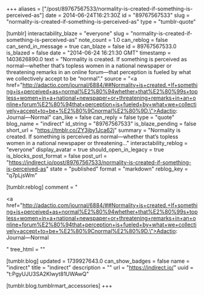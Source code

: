 +++
aliases = ["/post/89767567533/normality-is-created-if-something-is-perceived-as"]
date = 2014-06-24T16:21:30Z
id = "89767567533"
slug = "normality-is-created-if-something-is-perceived-as"
type = "tumblr-quote"

[tumblr]
interactability_blaze = "everyone"
slug = "normality-is-created-if-something-is-perceived-as"
note_count = 1.0
can_reblog = false
can_send_in_message = true
can_blaze = false
id = 89767567533.0
is_blazed = false
date = "2014-06-24 16:21:30 GMT"
timestamp = 1403626890.0
text = "Normality is created. If something is perceived as normal—whether that’s topless women in a national newspaper or threatening remarks in an online forum—that perception is fueled by what we collectively accept to be “normal”."
source = "<a href=\"http://adactio.com/journal/6884/##Normality+is+created.+If+something+is+perceived+as+normal%E2%80%94whether+that%E2%80%99s+topless+women+in+a+national+newspaper+or+threatening+remarks+in+an+online+forum%E2%80%94that+perception+is+fueled+by+what+we+collectively+accept+to+be+%E2%80%9Cnormal%E2%80%9D.\">Adactio: Journal—Normal</a>"
can_like = false
can_reply = false
type = "quote"
blog_name = "indirect"
id_string = "89767567533"
is_blaze_pending = false
short_url = "https://tmblr.co/ZY3jby1Jca62j"
summary = "Normality is created. If something is perceived as normal—whether that’s topless women in a national newspaper or threatening..."
interactability_reblog = "everyone"
display_avatar = true
should_open_in_legacy = true
is_blocks_post_format = false
post_url = "https://indirect.io/post/89767567533/normality-is-created-if-something-is-perceived-as"
state = "published"
format = "markdown"
reblog_key = "q7pLjsWm"

[tumblr.reblog]
comment = "<p><a href=\"http://adactio.com/journal/6884/##Normality+is+created.+If+something+is+perceived+as+normal%E2%80%94whether+that%E2%80%99s+topless+women+in+a+national+newspaper+or+threatening+remarks+in+an+online+forum%E2%80%94that+perception+is+fueled+by+what+we+collectively+accept+to+be+%E2%80%9Cnormal%E2%80%9D.\">Adactio: Journal—Normal</a></p>"
tree_html = ""

[tumblr.blog]
updated = 1739927643.0
can_show_badges = false
name = "indirect"
title = "indirect"
description = ""
url = "https://indirect.io/"
uuid = "t:PgyUJU3SA2Klwyt81UWAwQ"

[tumblr.blog.tumblrmart_accessories]
+++
